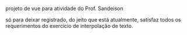 projeto de vue para atividade do Prof. Sandeison

só para deixar registrado, do jeito que está atualmente, satisfaz todos os requerimentos do exercicio de interpolação de texto.
